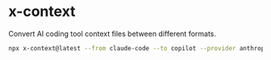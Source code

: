 # x-context

Convert AI coding tool context files between different formats.

```sh
npx x-context@latest --from claude-code --to copilot --provider anthropic ./CLAUDE.md
```
